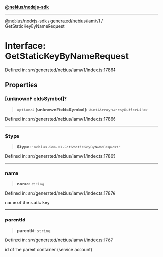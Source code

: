 [**@nebius/nodejs-sdk**](../../../../../README.md)

***

[@nebius/nodejs-sdk](../../../../../README.md) / [generated/nebius/iam/v1](../README.md) / GetStaticKeyByNameRequest

# Interface: GetStaticKeyByNameRequest

Defined in: src/generated/nebius/iam/v1/index.ts:17864

## Properties

### \[unknownFieldsSymbol\]?

> `optional` **\[unknownFieldsSymbol\]**: `Uint8Array`\<`ArrayBufferLike`\>

Defined in: src/generated/nebius/iam/v1/index.ts:17866

***

### $type

> **$type**: `"nebius.iam.v1.GetStaticKeyByNameRequest"`

Defined in: src/generated/nebius/iam/v1/index.ts:17865

***

### name

> **name**: `string`

Defined in: src/generated/nebius/iam/v1/index.ts:17876

name of the static key

***

### parentId

> **parentId**: `string`

Defined in: src/generated/nebius/iam/v1/index.ts:17871

id of the parent container (service account)
